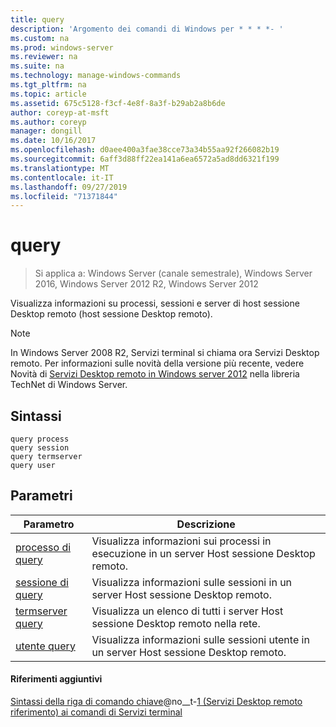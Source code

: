 ```yaml
---
title: query
description: 'Argomento dei comandi di Windows per * * * *- '
ms.custom: na
ms.prod: windows-server
ms.reviewer: na
ms.suite: na
ms.technology: manage-windows-commands
ms.tgt_pltfrm: na
ms.topic: article
ms.assetid: 675c5128-f3cf-4e8f-8a3f-b29ab2a8b6de
author: coreyp-at-msft
ms.author: coreyp
manager: dongill
ms.date: 10/16/2017
ms.openlocfilehash: d0aee400a3fae38cce73a34b55aa92f266082b19
ms.sourcegitcommit: 6aff3d88ff22ea141a6ea6572a5ad8dd6321f199
ms.translationtype: MT
ms.contentlocale: it-IT
ms.lasthandoff: 09/27/2019
ms.locfileid: "71371844"
---
```

# <a name="query"></a>query

>Si applica a: Windows Server (canale semestrale), Windows Server 2016, Windows Server 2012 R2, Windows Server 2012

Visualizza informazioni su processi, sessioni e server di host sessione Desktop remoto (host sessione Desktop remoto).

> [!NOTE]
> In Windows Server 2008 R2, Servizi terminal si chiama ora Servizi Desktop remoto. Per informazioni sulle novità della versione più recente, vedere Novità di [Servizi Desktop remoto in Windows server 2012](https://technet.microsoft.com/library/hh831527) nella libreria TechNet di Windows Server.

## <a name="syntax"></a>Sintassi
```
query process
query session
query termserver
query user
```

## <a name="parameters"></a>Parametri
|Parametro|Descrizione|
|-------|--------|
|[processo di query](query-process.md)|Visualizza informazioni sui processi in esecuzione in un server Host sessione Desktop remoto.|
|[sessione di query](query-session.md)|Visualizza informazioni sulle sessioni in un server Host sessione Desktop remoto.|
|[termserver query](query-termserver.md)|Visualizza un elenco di tutti i server Host sessione Desktop remoto nella rete.|
|[utente query](query-user.md)|Visualizza informazioni sulle sessioni utente in un server Host sessione Desktop remoto.|

#### <a name="additional-references"></a>Riferimenti aggiuntivi
[Sintassi della riga di comando chiave](command-line-syntax-key.md)@no__t-[1 &#40;Servizi Desktop remoto riferimento&#41; ai comandi di Servizi terminal](remote-desktop-services-terminal-services-command-reference.md)
